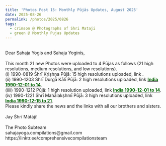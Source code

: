 ```yaml
---
title: 'Photos Post 15: Monthly Pūjās Updates, August 2025'
date: 2025-08-26
permalink: /photos/2025/0826
tags:
  - crimson @ Photographs of Shri Mataji
  - green @ Monthly Pujas Updates
---
```


<p>
<br>
Dear Sahaja Yogis and Sahaja Yoginīs,<br>
<br>
This month 21 new Photos were uploaded to 4 Pūjas as follows (21 high resolutions, medium resolutions, and low resolutions).<br>
(i) 1990-0819 Śhrī Kṛiṣhṇa Pūjā: 15 high resolutions uploaded, link <a href="https://eternalmoments.smugmug.com/Countries/UK/1990"> <font color="DarkGreen"><b></b></font></a>.<br>
(ii) 1990-1203 Śhrī Durgā Kālī Pūjā: 2 high resolutions uploaded, link <a href="https://eternalmoments.smugmug.com/Countries/India/1990-12-01-to-14"> <font color="DarkGreen"><b>India 1990-12-01 to 14</b></font></a>.<br>
(iiii) 1990-1212 Pūjā: 1 high resolution uploaded, link <a href="https://eternalmoments.smugmug.com/Countries/India/1990-12-01-to-14"> <font color="DarkGreen"><b>India 1990-12-01 to 14</b></font></a>.<br>
(iv) 1990-1221 Śhrī Mahālakṣhmī Pūjā: 3 high resolutions uploaded, link <a href="https://eternalmoments.smugmug.com/Countries/India/1990-12-15-to-21"> <font color="DarkGreen"><b>India 1990-12-15 to 21</b></font></a>.<br>
Please kindly share the news and the links with all our brothers and sisters.<br>
<br>
Jay Śhrī Mātājī!<br>
<br>
The Photo Subteam<br>
sahajayoga.compilations@gmail.com<br>
https://linktr.ee/comprehensivecompilationsteam<br>
</p>